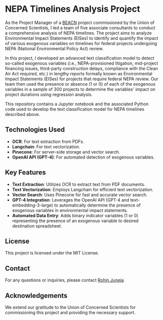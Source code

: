 # NEPA Timelines Analysis Project 

As the Project Manager of a [BEACN](https://www.beacn.org) project commissioned by the Union of Concerned Scientists, I led a team of five associate consultants to conduct a comprehensive analysis of NEPA timelines. The project aims to analyze Environmental Impact Statements (EISes) to identify and quantify the impact of various exogenous variables on timelines for federal projects undergoing NEPA (National Environmental Policy Act) review. 

In this project, I developed an advanced text classification model to detect so-called exogenous variables (i.e., NEPA-provisioned litigation, mid-project financing issues, third-party construction delays, compliance with the Clean Air Act required, etc.) in lengthy reports formally known as Environmental Impact Statements (EISes) for projects that require federal NEPA review. Our team then used the presence or absence (1 or 0) of each of the exogenous variables in a sample of 300 projects to determine the variables' impact on project durations using regression analysis.

This repository contains a Jupyter notebook and the associated Python code used to develop the text classification model for NEPA timelines described above.

## Technologies Used

- **OCR**: For text extraction from PDFs.
- **Langchain**: For text vectorization.
- **Pinecone**: For server-side storage and vector search.
- **OpenAI API (GPT-4)**: For automated detection of exogenous variables.

## Key Features

- **Text Extraction**: Utilizes OCR to extract text from PDF documents.
- **Text Vectorization**: Employs Langchain for efficient text vectorization.
- **Vector Search**: Uses Pinecone for fast and accurate vector search.
- **GPT-4 Integration**: Leverages the OpenAI API (GPT-4 and text-embedding-3-large) to automatically determine the presence of exogenous variables in environmental impact statements.
- **Automated Data Entry**: Adds binary indicator variables (1 or 0) representing the presence of an exogenous variable to desired destination spreadsheet.

## License

This project is licensed under the MIT License.

## Contact

For any questions or inquiries, please contact [Rohin Juneja](mailto:rohin.juneja@example.com).

## Acknowledgements

We extend our gratitude to the Union of Concerned Scientists for commissioning this project and providing the necessary support.



